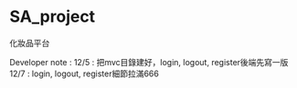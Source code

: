 # SA_project
化妝品平台

Developer note :
12/5 :
把mvc目錄建好，login, logout, register後端先寫一版
<br>
12/7 :
login, logout, register細節拉滿666
